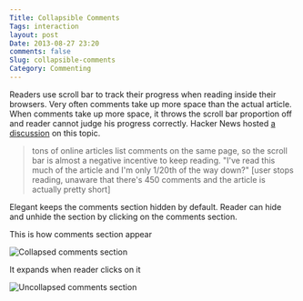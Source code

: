 ```yaml
---
Title: Collapsible Comments
Tags: interaction
layout: post
Date: 2013-08-27 23:20
comments: false
Slug: collapsible-comments
Category: Commenting
---
```


Readers use scroll bar to track their progress when reading inside their
browsers. Very often comments take up more space than the actual article. When
comments take up more space, it throws the scroll bar proportion off and reader
cannot judge his progress correctly. Hacker News hosted [a
discussion](https://news.ycombinator.com/item?id=6246777) on this topic.

> tons of online articles list comments on the same page, so the scroll bar is
> almost a negative incentive to keep reading. "I've read this much of the
> article and I'm only 1/20th of the way down?"
> [user stops reading, unaware that there's 450 comments and the article is actually pretty short]

Elegant keeps the comments section hidden by default. Reader can hide and
unhide the section by clicking on the comments section.

This is how comments section appear

![Collapsed comments
section]({static}/images/elegant-theme_comments-section-collapsed.png)

It expands when reader clicks on it

![Uncollapsed comments
section]({static}/images/elegant-theme_comments-section-uncollapsed.png)
